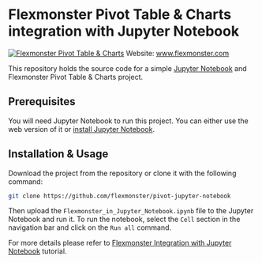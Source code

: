 # Flexmonster Pivot Table &amp; Charts integration with Jupyter Notebook
[![Flexmonster Pivot Table & Charts](https://s3.amazonaws.com/flexmonster/github/fm-github-cover.png)](https://flexmonster.com)
Website: www.flexmonster.com

This repository holds the source code for a simple [Jupyter Notebook](https://jupyter.org/) and Flexmonster Pivot Table & Charts project.

## Prerequisites

You will need Jupyter Notebook to run this project. You can either use the web version of it or [install Jupyter Notebook](https://jupyter.org/install.html).

## Installation & Usage
Download the project from the repository or clone it with the following command:

```bash
git clone https://github.com/flexmonster/pivot-jupyter-notebook
```

Then upload the `Flexmonster_in_Jupyter_Notebook.ipynb` file to the Jupyter Notebook and run it. To run the notebook, select the `Cell` section in the navigation bar and click on the `Run all` command.

For more details please refer to [Flexmonster Integration with Jupyter Notebook](https://www.flexmonster.com/doc/integration-with-jupyter-notebook/) tutorial.
